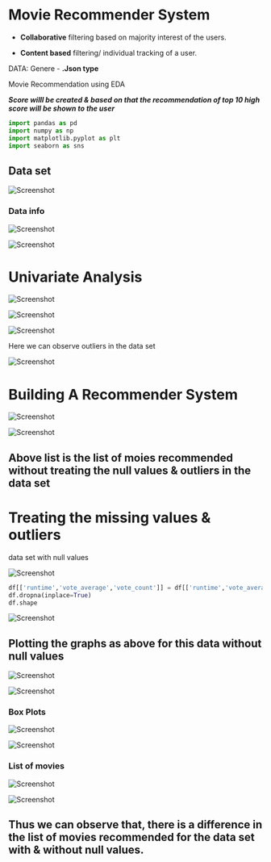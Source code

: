 # Movie Recommender System

- __Collaborative__ filtering based on majority interest of the users.


- __Content based__ filtering/ individual tracking of a user.

DATA: 
Genere - __.Json type__

Movie Recommendation using EDA

___Score willl be created & based on that the recommendation of top 10 high score will be shown to the user___

```python
import pandas as pd
import numpy as np
import matplotlib.pyplot as plt
import seaborn as sns
```


## Data set
![Screenshot](https://github.com/mohammedaz33m/-LetsUpgrade-AI-ML/blob/master/Project_5_movie_recommender%20_system/images/data_df.JPG)

### Data info 
![Screenshot](https://github.com/mohammedaz33m/-LetsUpgrade-AI-ML/blob/master/Project_5_movie_recommender%20_system/images/df_info.JPG)

![Screenshot](https://github.com/mohammedaz33m/-LetsUpgrade-AI-ML/blob/master/Project_5_movie_recommender%20_system/images/df_describe.JPG)

# Univariate Analysis

![Screenshot](https://github.com/mohammedaz33m/-LetsUpgrade-AI-ML/blob/master/Project_5_movie_recommender%20_system/images/df_hist1.JPG)

![Screenshot](https://github.com/mohammedaz33m/-LetsUpgrade-AI-ML/blob/master/Project_5_movie_recommender%20_system/images/df_hist2.JPG)

![Screenshot](https://github.com/mohammedaz33m/-LetsUpgrade-AI-ML/blob/master/Project_5_movie_recommender%20_system/images/df_box1.JPG)

Here we can observe outliers in the data set

![Screenshot](https://github.com/mohammedaz33m/-LetsUpgrade-AI-ML/blob/master/Project_5_movie_recommender%20_system/images/df_box2.JPG)

# Building A Recommender System


![Screenshot](https://github.com/mohammedaz33m/-LetsUpgrade-AI-ML/blob/master/Project_5_movie_recommender%20_system/images/list1.JPG)

![Screenshot](https://github.com/mohammedaz33m/-LetsUpgrade-AI-ML/blob/master/Project_5_movie_recommender%20_system/images/plot1.JPG)

## Above list is the list of moies recommended without treating the null values & outliers in the data set

# Treating the missing values & outliers

data set with null values 

![Screenshot](https://github.com/mohammedaz33m/-LetsUpgrade-AI-ML/blob/master/Project_5_movie_recommender%20_system/images/df_null.JPG)

```python
df[['runtime','vote_average','vote_count']] = df[['runtime','vote_average','vote_count']].replace(0,nan)
df.dropna(inplace=True)
df.shape
```

![Screenshot](https://github.com/mohammedaz33m/-LetsUpgrade-AI-ML/blob/master/Project_5_movie_recommender%20_system/images/df_nonull.JPG)


## Plotting the graphs as above for this data without null values

![Screenshot](https://github.com/mohammedaz33m/-LetsUpgrade-AI-ML/blob/master/Project_5_movie_recommender%20_system/images/df_hist3.JPG)

![Screenshot](https://github.com/mohammedaz33m/-LetsUpgrade-AI-ML/blob/master/Project_5_movie_recommender%20_system/images/df_hist4.JPG)

### Box Plots

![Screenshot](https://github.com/mohammedaz33m/-LetsUpgrade-AI-ML/blob/master/Project_5_movie_recommender%20_system/images/df_box3.JPG)

![Screenshot](https://github.com/mohammedaz33m/-LetsUpgrade-AI-ML/blob/master/Project_5_movie_recommender%20_system/images/df_box4.JPG)

### List of movies

![Screenshot](https://github.com/mohammedaz33m/-LetsUpgrade-AI-ML/blob/master/Project_5_movie_recommender%20_system/images/list2.JPG)

![Screenshot](https://github.com/mohammedaz33m/-LetsUpgrade-AI-ML/blob/master/Project_5_movie_recommender%20_system/images/plot2.JPG)


## Thus we can observe that, there is a difference in the list of movies recommended for the data set with & without null values. 


